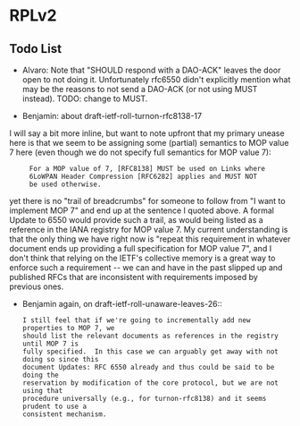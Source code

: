 # RPLv2

Todo List
---------

* Alvaro: Note that "SHOULD respond with a DAO-ACK" leaves the door open to not doing it. Unfortunately rfc6550 didn't explicitly mention what may be the reasons to not send a DAO-ACK (or not using MUST instead). TODO: change to MUST.

* Benjamin: about  draft-ietf-roll-turnon-rfc8138-17 

I will say a bit more inline, but want to note upfront that my primary unease here is that we seem to be assigning some (partial) semantics to MOP value 7 here (even though we do not specify full semantics for MOP value 7):

         For a MOP value of 7, [RFC8138] MUST be used on Links where 
         6LoWPAN Header Compression [RFC6282] applies and MUST NOT 
         be used otherwise.

yet there is no "trail of breadcrumbs" for someone to follow from "I want to implement MOP 7" and end up at the sentence I quoted above.  A formal Update to 6550 would provide such a trail, as would being listed as a reference in the IANA registry for MOP value 7.  My current understanding is that the only thing we have right now is "repeat this requirement in whatever document ends up providing a full specification for MOP value 7", and I don't think that relying on the IETF's collective memory is a great way to enforce such a requirement -- we can and have in the past slipped up and published RFCs that are inconsistent with requirements imposed by previous ones.


* Benjamin again, on draft-ietf-roll-unaware-leaves-26::

      I still feel that if we're going to incrementally add new properties to MOP 7, we
      should list the relevant documents as references in the registry until MOP 7 is 
      fully specified.  In this case we can arguably get away with not doing so since this
      document Updates: RFC 6550 already and thus could be said to be doing the
      reservation by modification of the core protocol, but we are not using that
      procedure universally (e.g., for turnon-rfc8138) and it seems prudent to use a
      consistent mechanism.
